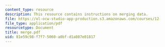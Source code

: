 ```yaml
---
content_type: resource
description: This resource contains instructions on merging data.
file: https://ol-ocw-studio-app-production.s3.amazonaws.com/courses/12-114-field-geology-i-fall-2005/81e59c98f7f75060a0bfd1a807e01817_merge.pdf
file_type: application/pdf
resourcetype: Document
title: merge.pdf
uid: 81e59c98-f7f7-5060-a0bf-d1a807e01817
---
```

